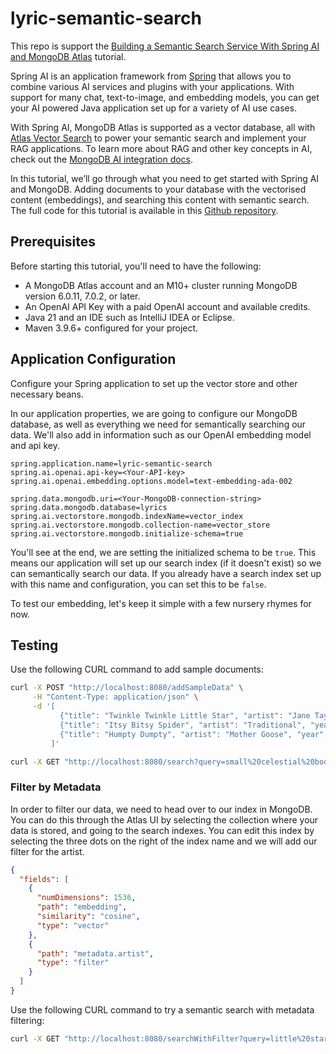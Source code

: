 # lyric-semantic-search
This repo is support the [Building a Semantic Search Service With Spring AI and MongoDB Atlas](https://www.mongodb.com/developer/languages/java/spring-ai-mongodb-atlas/) tutorial.

Spring AI is an application framework from [Spring](https://spring.io/) that allows you to combine various AI services and plugins with your applications. With support for many chat, text-to-image, and embedding models, you can get your AI powered Java application set up for a variety of AI use cases.

With Spring AI, MongoDB Atlas is supported as a vector database, all with [Atlas Vector Search](https://www.mongodb.com/products/platform/atlas-vector-search) to power your semantic search and implement your RAG applications. To learn more about RAG and other key concepts in AI, check out the [MongoDB AI integration docs](https://www.mongodb.com/docs/atlas/atlas-vector-search/ai-integrations/#std-label-ai-key-concepts).

In this tutorial, we’ll go through what you need to get started with Spring AI and MongoDB. Adding documents to your database with the vectorised content (embeddings), and searching this content with semantic search. The full code for this tutorial is available in this [Github repository](https://github.com/timotheekelly/lyric-semantic-search).

## Prerequisites
Before starting this tutorial, you'll need to have the following:
- A MongoDB Atlas account and an M10+ cluster running MongoDB version 6.0.11, 7.0.2, or later.
- An OpenAI API Key with a paid OpenAI account and available credits.
- Java 21 and an IDE such as IntelliJ IDEA or Eclipse.
- Maven 3.9.6+ configured for your project.

## Application Configuration
Configure your Spring application to set up the vector store and other necessary beans. 

In our application properties, we are going to configure our MongoDB database, as well as everything we need for semantically searching our data. We'll also add in information such as our OpenAI embedding model and api key.

```
spring.application.name=lyric-semantic-search
spring.ai.openai.api-key=<Your-API-key>
spring.ai.openai.embedding.options.model=text-embedding-ada-002

spring.data.mongodb.uri=<Your-MongoDB-connection-string>
spring.data.mongodb.database=lyrics
spring.ai.vectorstore.mongodb.indexName=vector_index
spring.ai.vectorstore.mongodb.collection-name=vector_store
spring.ai.vectorstore.mongodb.initialize-schema=true
```

You'll see at the end, we are setting the initialized schema to be `true`. This means our application will set up our search index (if it doesn't exist) so we can semantically search our data. If you already have a search index set up with this name and configuration, you can set this to be `false`.

To test our embedding, let's keep it simple with a few nursery rhymes for now.

## Testing
Use the following CURL command to add sample documents:

```bash
curl -X POST "http://localhost:8080/addSampleData" \
     -H "Content-Type: application/json" \
     -d '[
           {"title": "Twinkle Twinkle Little Star", "artist": "Jane Taylor", "year": "1806", "lyrics": "Twinkle, twinkle, little star, How I wonder what you are! Up above the world so high, Like a diamond in the sky."},
           {"title": "Itsy Bitsy Spider", "artist": "Traditional", "year": "1910", "lyrics": "The itsy bitsy spider climbed up the waterspout. Down came the rain and washed the spider out. Out came the sun and dried up all the rain and the itsy bitsy spider climbed up the spout again."},
           {"title": "Humpty Dumpty", "artist": "Mother Goose", "year": "1797", "lyrics": "Humpty Dumpty sat on a wall, Humpty Dumpty had a great fall. All the kings horses and all the kings men couldnt put Humpty together again."}
         ]'
```

```bash
curl -X GET "http://localhost:8080/search?query=small%20celestial%20bodie&topK=5&similarityThreshold=0.8"
```

### Filter by Metadata

In order to filter our data, we need to head over to our index in MongoDB. You can do this through the Atlas UI by selecting the collection where your data is stored, and going to the search indexes. You can edit this index by selecting the three dots on the right of the index name and we will add our filter for the artist.

```json
{
  "fields": [
    {
      "numDimensions": 1536,
      "path": "embedding",
      "similarity": "cosine",
      "type": "vector"
    },
    {
      "path": "metadata.artist",
      "type": "filter"
    }
  ]
}
```

Use the following CURL command to try a semantic search with metadata filtering:

```bash
curl -X GET "http://localhost:8080/searchWithFilter?query=little%20star&topK=5&similarityThreshold=0.8&artist=Jane%20Taylor"
```

